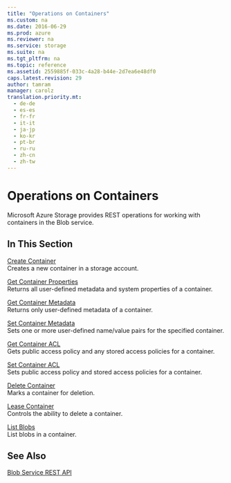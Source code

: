 ```yaml
---
title: "Operations on Containers"
ms.custom: na
ms.date: 2016-06-29
ms.prod: azure
ms.reviewer: na
ms.service: storage
ms.suite: na
ms.tgt_pltfrm: na
ms.topic: reference
ms.assetid: 2559885f-033c-4a28-b44e-2d7ea6e48df0
caps.latest.revision: 29
author: tamram
manager: carolz
translation.priority.mt: 
  - de-de
  - es-es
  - fr-fr
  - it-it
  - ja-jp
  - ko-kr
  - pt-br
  - ru-ru
  - zh-cn
  - zh-tw
---
```

# Operations on Containers
Microsoft Azure Storage provides REST operations for working with containers in the Blob service.  
  
## In This Section  
 [Create Container](Create-Container.md)  
 Creates a new container in a storage account.  
  
 [Get Container Properties](Get-Container-Properties.md)  
 Returns all user-defined metadata and system properties of a container.  
  
 [Get Container Metadata](Get-Container-Metadata.md)  
 Returns only user-defined metadata of a container.  
  
 [Set Container Metadata](Set-Container-Metadata.md)  
 Sets one or more user-defined name/value pairs for the specified container.  
  
 [Get Container ACL](Get-Container-ACL.md)  
 Gets public access policy and any stored access policies for a container.  
  
 [Set Container ACL](Set-Container-ACL.md)  
 Sets public access policy and stored access policies for a container.  
  
 [Delete Container](Delete-Container.md)  
 Marks a container for deletion.  
  
 [Lease Container](Lease-Container.md)  
 Controls the ability to delete a container.  
  
 [List Blobs](List-Blobs.md)  
 List blobs in a container.  
  
## See Also  
 [Blob Service REST API](Blob-Service-REST-API.md)

